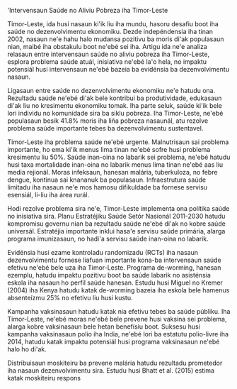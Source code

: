 'Intervensaun Saúde no Aliviu Pobreza iha Timor-Leste

Timor-Leste, ida husi nasaun ki'ik liu iha mundu, hasoru desafiu boot iha saúde no dezenvolvimentu ekonomiku. Dezde indepéndensia iha tinan 2002, nasaun ne'e hahu halo mudansa pozitivu ba moris di'ak populasaun nian, maibé iha obstakulu boot ne'ebé sei iha. Artigu ida ne'e analiza relasaun entre intervensaun saúde no aliviu pobreza iha Timor-Leste, esplora problema saúde atuál, inisiativa ne'ebé la'o hela, no impaktu potensiál husi intervensaun ne'ebé bazeia ba evidénsia ba dezenvolvimentu nasaun.

Ligasaun entre saúde no dezenvolvimentu ekonomiku ne'e hatudu ona. Rezultadu saúde ne'ebé di'ak bele kontribui ba produtividade, edukasaun di'ak liu no kresimentu ekonomiku tomak. Iha parte seluk, saúde ki'ik bele lori individu no komunidade sira ba siklu pobreza. Iha Timor-Leste, ne'ebé populasaun besik 41.8% moris iha liña pobreza nasaunál, atu rezolve problema saúde importante tebes ba dezenvolvimentu sustentavel.

Timor-Leste iha problema saúde ne'ebé urgente. Malnutrisaun sai problema importante, ho ema ki'ik menus lima tinan ne'ebé sofre husi problema kresimentu liu 50%. Saúde inan-oina no labarik sei problema, ne'ebé hatudu husi taxa mortalidade inan-oina no labarik menus lima tinan ne'ebé aas liu media rejionál. Moras infeksaun, hanesan malária, tuberkuloza, no febre dengue, kontinua sai knananuk ba populasaun. Infraestrutura saúde limitadu iha nasaun ne'e mos hamosu difikuldade ba fornese servisu esensiál, li-liu iha área rurál.

Hodi rezolve problema sira ne'e, Timor-Leste implementa ona polítika saúde no inisiativa sira. Planu Estratéjiku Saúde Setór Nasionál 2011-2030 hatudu kompromisu governu nian ba rezultadu saúde ne'ebé di'ak no kobre saúde universál. Estratéjia importante inklui hasa'e servisu saúde primária, alarga programa imunizasaun, no hadi'a servisu saúde inan-oina no labarik.

Evidénsia husi ezame kontroladu randomizadu (RCTs) iha nasaun dezenvolvimentu fornese liafuan importante kona-ba intervensaun saúde efetivu ne'ebé bele uza iha Timor-Leste. Programa de-worming, hanesan ezemplu, hatudu impaktu pozitivu boot ba saúde labarik no asisténsia eskola iha nasaun ho perfil saúde hanesan. Estudu husi Miguel no Kremer (2004) iha Kenya hatudu katak de-worming bazeia iha eskola bele hamenus absenteízmu 25% no efetivu liu husi kustu.

Kampanha vaksinasaun hatudu katak nia efetivu tebes ba saúde públiku. Iha Timor-Leste, ne'ebé moras ne'ebé bele prevene husi vaksina sei problema, alarga kobre vaksinasaun bele hetan benefísiu boot. Suksesu husi kampanha vaksinasaun polio iha India, ne'ebé lori ba estatutu polio-livre iha 2014, hatudu katak impaktu potensiál husi programa vaksinasaun ne'ebé halo ho di'ak.

Distribuisaun moskiteiru ba prevene malária hatudu rezultadu prometedor iha nasaun dezenvolvimentu sira. Estudu husi Bhatt et al. (2015) estima katak moskiteiru respons